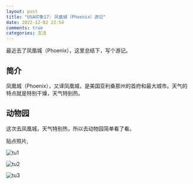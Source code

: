 ```yaml
---
layout: post
title: "USA印象17: 凤凰城（Phoenix）游记"
date: 2022-12-02 22:54
comments: true
categories: 生活
---
```


最近去了凤凰城（Phoenix），这里总结下，写个游记。

<!--more-->

## 简介

凤凰城（Phoenix），又译凤凰城，是美国亚利桑那州的首府和最大城市。天气的特点就是特别干燥，天气特别热。


## 动物园

这次去凤凰城，天气特别热，所以去动物园简单看了看。

贴点照片,

![tu1](/images/PHX/IMG_1635.JPG)

![tu2](/images/PHX/IMG_1637.JPG)

![tu3](/images/PHX/IMG_1638.JPG)
